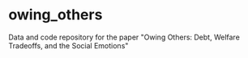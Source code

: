 # owing_others
Data and code repository for the paper "Owing Others: Debt, Welfare Tradeoffs, and the Social Emotions"
